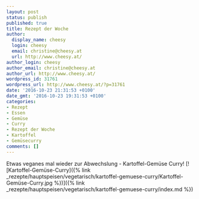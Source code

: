 ```yaml
---
layout: post
status: publish
published: true
title: Rezept der Woche
author:
  display_name: cheesy
  login: cheesy
  email: christine@cheesy.at
  url: http://www.cheesy.at/
author_login: cheesy
author_email: christine@cheesy.at
author_url: http://www.cheesy.at/
wordpress_id: 31761
wordpress_url: http://www.cheesy.at/?p=31761
date: '2016-10-23 21:31:53 +0100'
date_gmt: '2016-10-23 19:31:53 +0100'
categories:
- Rezept
- Essen
- Gemüse
- Curry
- Rezept der Woche
- Kartoffel
- Gemüsecurry
comments: []
---
```

Etwas veganes mal wieder zur Abwechslung - Kartoffel-Gemüse Curry!
[![Kartoffel-Gemüse-Curry]({% link _rezepte/hauptspeisen/vegetarisch/kartoffel-gemuese-curry/Kartoffel-Gemüse-Curry.jpg %})]({% link _rezepte/hauptspeisen/vegetarisch/kartoffel-gemuese-curry/index.md %})
